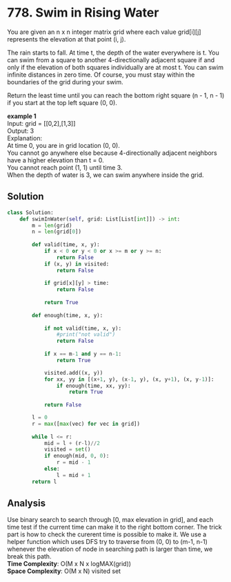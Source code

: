 # 778. Swim in Rising Water

You are given an n x n integer matrix grid where each value grid[i][j] represents the elevation at that point (i, j).

The rain starts to fall. At time t, the depth of the water everywhere is t. You can swim from a square to another 4-directionally adjacent square if and only if the elevation of both squares individually are at most t. You can swim infinite distances in zero time. Of course, you must stay within the boundaries of the grid during your swim.

Return the least time until you can reach the bottom right square (n - 1, n - 1) if you start at the top left square (0, 0).

**example 1**\
Input: grid = [[0,2],[1,3]]\
Output: 3\
Explanation:\
At time 0, you are in grid location (0, 0).\
You cannot go anywhere else because 4-directionally adjacent neighbors have a higher elevation than t = 0.\
You cannot reach point (1, 1) until time 3.\
When the depth of water is 3, we can swim anywhere inside the grid.

## Solution
```python
class Solution:
    def swimInWater(self, grid: List[List[int]]) -> int:                           
        m = len(grid)
        n = len(grid[0])
        
        def valid(time, x, y):
            if x < 0 or y < 0 or x >= m or y >= n:
                return False
            if (x, y) in visited:
                return False
            
            if grid[x][y] > time:
                return False
            
            return True
        
        def enough(time, x, y):
            
            if not valid(time, x, y):
                #print("not valid")
                return False
            
            if x == m-1 and y == n-1:
                return True

            visited.add((x, y))
            for xx, yy in [(x+1, y), (x-1, y), (x, y+1), (x, y-1)]:            
                if enough(time, xx, yy):
                    return True                    
            
            return False

        l = 0
        r = max([max(vec) for vec in grid])
        
        while l <= r:
            mid = l + (r-l)//2
            visited = set()
            if enough(mid, 0, 0):
                r = mid - 1
            else:
                l = mid + 1
        return l
```     
## Analysis
Use binary search to search through [0, max elevation in grid], and each time test if the current time can make it to the right bottom corner. The trick part is how to check the curerent time is possible to make it. We use a helper function which uses DFS try to traverse from (0, 0) to (m-1, n-1) whenever the elevation of node in searching path is larger than time, we break this path. \
**Time Complexity**: O(M x N x logMAX(grid)) \
**Space Complexity**: O(M x N) visited set

